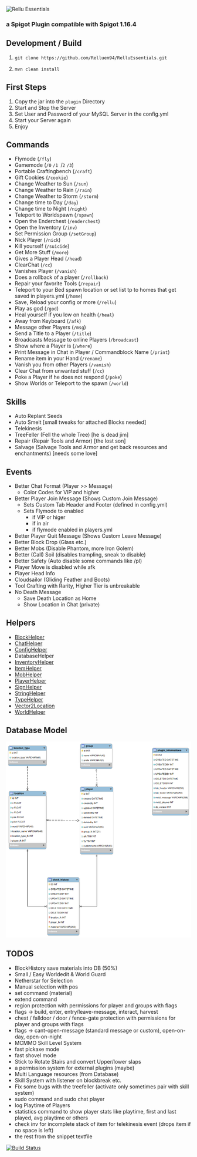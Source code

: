 ![Rellu Essentials](https://img.relluem94.de/logos/app/relluessentials.png)

### a Spigot Plugin compatible with Spigot 1.16.4

## Development / Build
1. ```shell
   git clone https://github.com/Relluem94/RelluEssentials.git
   ```

1. ```shell
   mvn clean install
   ```

   

## First Steps
1. Copy the jar into the `plugin` Directory
1. Start and Stop the Server
1. Set User and Password of your MySQL Server in the config.yml
1. Start your Server again
1. Enjoy

## Commands
* Flymode (`/fly`)
* Gamemode (`/0` `/1 `/`2` `/3`)
* Portable Craftingbench (`/craft`)
* Gift Cookies (`/cookie`)
* Change Weather to Sun (`/sun`)
* Change Weather to Rain (`/rain`)
* Change Weather to Storm (`/storm`)
* Change time to Day (`/day`)
* Change time to Night (`/night`)
* Teleport to Worldspawn (`/spawn`)
* Open the Enderchest (`/enderchest`)
* Open the Inventory (`/inv`)
* Set Permission Group (`/setGroup`)
* Nick Player (`/nick`)
* Kill yourself (`/suicide`)
* Get More Stuff (`/more`)
* Gives a Player Head (`/head`)
* ClearChat (`/cc`)
* Vanishes Player (`/vanish`)
* Does a rollback of a player (`/rollback`)
* Repair your favorite Tools (`/repair`)
* Teleport to your Bed spawn location or set list tp to homes that get saved in players.yml (`/home`)
* Save, Reload your config or more (`/rellu`)
* Play as god (`/god`)
* Heal yourself if you low on health (`/heal`)
* Away from Keyboard (`/afk`)
* Message other Players (`/msg`)
* Send a Title to a Player (`/title`)
* Broadcasts Message to online Players (`/broadcast`)
* Show where a Player is (`/where`)
* Print Message in Chat in Player / Commandblock Name (`/print`)
* Rename item in your Hand (`/rename`)
* Vanish you from other Players (`/vanish`)
* Clear Chat from unwanted stuff (`/cc`)
* Poke a Player if he does not respond (`/poke`)
* Show Worlds or Teleport to the spawn (`/world`)


## Skills
* Auto Replant Seeds
* Auto Smelt  [small tweaks for attached Blocks needed]
* Telekinesis
* TreeFeller (Fell the whole Tree) [he is dead jim]
* Repair (Repair Tools and Armor) [the lost son]
* Salvage (Salvage Tools and Armor and get back resources and enchantments) [needs some love]


## Events
* Better Chat Format (Player >> Message)
    * Color Codes for VIP and higher
* Better Player Join Message (Shows Custom Join Message)
  * Sets Custom Tab Header and Footer (defined in config.yml)
  * Sets Flymode to enabled 
    * if VIP or higer 
    * if in air
    * if flymode enabled in players.yml
* Better Player Quit Message (Shows Custom Leave Message)
* Better Block Drop (Glass etc.)
* Better Mobs (Disable Phantom, more Iron Golem)
* Better (Call) Soil (disables trampling, sneak to disable)
* Better Safety (Auto disable some commands like /pl)
* Player Move is disabled while afk
* Player Head Info
* Cloudsailor (Gliding Feather and Boots)
* Tool Crafting with Rarity, Higher Tier is unbreakable
* No Death Message
  * Save Death Location as Home
  * Show Location in Chat (private)

## Helpers

- [BlockHelper](./docs/helpers/BlockHelper.md)
- [ChatHelper](./docs/helpers/ChatHelper.md)
- [ConfigHelper](./docs/helpers/ConfigHelper.md)
- DatabaseHelper
- [InventoryHelper](./docs/helpers/InventoryHelper.md)
- [ItemHelper](./docs/helpers/ItemHelper.md)
- [MobHelper](./docs/helpers/MobHelper.md)
- [PlayerHelper](./docs/helpers/PlayerHelper.md)
- [SignHelper](./docs/helpers/SignHelper.md)
- [StringHelper](./docs/helpers/StringHelper.md)
- [TypeHelper](./docs/helpers/TypeHelper.md)
- [Vector2Location](./docs/helpers/Vector2Location.md)
- [WorldHelper](./docs/helpers/WorldHelper.md)


## Database Model
![Database Model](https://raw.githubusercontent.com/Relluem94/RelluEssentials/RE-14/db_model.png)

## TODOS
* BlockHistory save materials into DB (50%)
* Small / Easy Worldedit & World Guard
* Netherstar for Selection
* Manual selection with pos
* set command (material)
* extend command
* region protection with permissions for player and groups with flags
* flags -> build, enter, entry/leave-message, interact, harvest
* chest / falldoor / door / fence-gate protection with permissions for player and groups with flags
* flags -> cant-open-message (standard message or custom), open-on-day, open-on-night
* MCMMO Skill Level System
* fast pickaxe mode
* fast shovel mode
* Stick to Rotate Stairs and convert Upper/lower slaps
* a permission system for external plugins (maybe)
* Multi Language resources (from Database)
* Skill System with listener on blockbreak etc.
* Fix some bugs with the treefeller (activate only sometimes pair with skill system)
* sudo command and sudo chat player 
* log Playtime of Players
* statistics command to show player stats like playtime, first and last played, avg playtime or others
* check inv for incomplete stack of item for telekinesis event (drops item if no space is left)
* the rest from the snippet textfile











[![Build Status](https://build.relluem94.de/buildStatus/icon?job=RelluEssentials)](https://build.relluem94.de/view/Minecraft%20Stuff/job/RelluEssentials/)